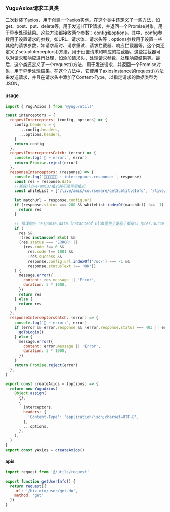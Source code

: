 ### YuguAxios请求工具类
二次封装了axios，用于创建一个axios实例。在这个类中还定义了一些方法，如get、post、put、delete等，用于发送HTTP请求，并返回一个Promise对象，用于异步处理结果。这些方法都接收两个参数：config和options。其中，config参数用于设置请求的参数，如URL、请求体、请求头等；options参数用于设置一些其他的请求参数，如请求超时、请求重试、请求拦截器、响应拦截器等。这个类还定义了setupInterceptors()方法，用于设置请求和响应的拦截器。这些拦截器可以对请求和响应进行处理，如添加请求头、处理请求参数、处理响应结果等。最后，这个类还定义了一个request()方法，用于发送请求，并返回一个Promise对象，用于异步处理结果。在这个方法中，它使用了axiosInstance的request()方法来发送请求，并且在请求头中添加了Content-Type，以指定请求的数据类型为JSON。

####  usage
```javaScript
import { YuguAxios } from '@yugu/utils'

const interceptors = {
  requestInterceptors: (config, options) => {
    config.headers = {
      ...config.headers,
      ...options.headers,
    }
    return config
  },
  requestInterceptorsCatch: (error) => {
    console.log(`🚀 ~ error:`, error)
    return Promise.reject(error)
  },
  responseInterceptors: (response) => {
    console.log(`🚀🚀🚀🚀🚀🚀 ~ interceptors.response:`, response)
    const res = response.data
    //兼容/live/amis/格式并不是常用格式
    const whiteList = ['/live/amis/courseware/getSubtitleInfo', '/live/amis/courseware/updateSubtitleInfo']

    let matchUrl = response.config.url
    if (response.status === 200 && whiteList.indexOf(matchUrl) !== -1) {
      return res
    }

    // 错误响应 response.data instanceof Blob是为了兼容下载接口 加res.success判断是为了兼容其他服务不带code的情况下 uc的接口返回的没有code也没有success字段
    if (
      res &&
      !(res instanceof Blob) &&
      (res.status === 'ERROR' ||
        (res.code !== 0 &&
          res.code !== 1001 &&
          !res.success &&
          response.config.url.indexOf('/uc/') === -1 &&
          response.statusText !== 'OK'))
    ) {
      message.error({
        content: res.message || 'Error',
        duration: 5 * 1000,
      })
      return res
    } else {
      return res
    }
  },
  responseInterceptorsCatch: (error) => {
    console.log(`🚀 ~ error:`, error)
    if (error && error.response && (error.response.status === 403 || error.response.status === 503)) {
      goToLogin()
    } else {
      message.error({
        content: error.message || 'Error',
        duration: 5 * 1000,
      })
    }
    return Promise.reject(error)
  },
}

export const createAxios = (options) => {
  return new YuguAxios(
    Object.assign(
      {},
      {
        interceptors,
        headers: {
          'Content-Type': 'application/json;charset=UTF-8',
        },
        ...options,
      },
    ),
  )
}
export const yAxios = createAxios()
```

#### apis
```javaScript
import request from '@/utils/request'

export function getUserInfo() {
  return request({
    url: '/biz-oim/user/get.do',
    method: 'get'
  })
}
```
